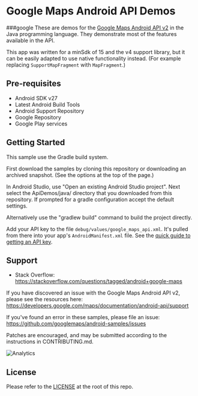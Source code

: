 Google Maps Android API Demos
===================================
###google
These are demos for the [Google Maps Android API v2](https://developers.google.com/maps/documentation/android-api/)
in the Java programming language.
They demonstrate most of the features available in the API.

This app was written for a minSdk of 15 and the v4 support library, but it can be easily adapted to
use native functionality instead.
(For example replacing ``SupportMapFragment`` with ``MapFragment``.)

Pre-requisites
--------------

- Android SDK v27
- Latest Android Build Tools
- Android Support Repository
- Google Repository
- Google Play services

Getting Started
---------------

This sample use the Gradle build system.

First download the samples by cloning this repository or downloading an archived
snapshot. (See the options at the top of the page.)

In Android Studio, use "Open an existing Android Studio project".
Next select the ApiDemos/java/ directory that you downloaded from this repository.
If prompted for a gradle configuration accept the default settings. 

Alternatively use the "gradlew build" command to build the project directly.

Add your API key to the file `debug/values/google_maps_api.xml`.
It's pulled from there into your app's `AndroidManifest.xml` file.
See the [quick guide to getting an API key](https://developers.google.com/maps/documentation/android-api/signup).

Support
-------

- Stack Overflow: https://stackoverflow.com/questions/tagged/android+google-maps

If you have discovered an issue with the Google Maps Android API v2, please see
the resources here: https://developers.google.com/maps/documentation/android-api/support

If you've found an error in these samples, please file an issue:
https://github.com/googlemaps/android-samples/issues

Patches are encouraged, and may be submitted according to the instructions in
CONTRIBUTING.md.

![Analytics](https://ga-beacon.appspot.com/UA-12846745-20/android-samples-apidemos/readme?pixel)

License
-------

Please refer to the [LICENSE](https://github.com/googlemaps/android-samples/blob/master/LICENSE) at the root of this repo.

